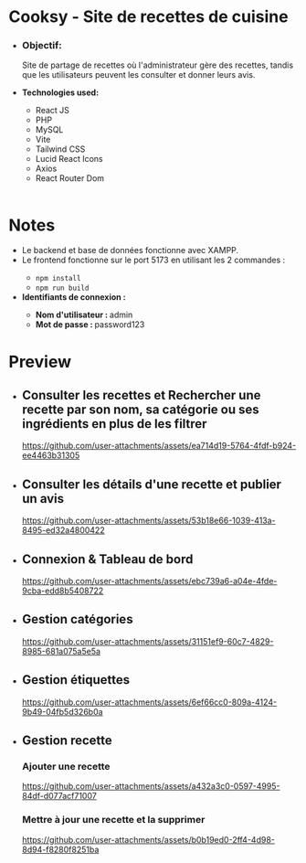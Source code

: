 # Cooksy - Site de recettes de cuisine
<ul>
  <li>
<h3>
  <b>Objectif:</b> 
</h3>
<p>Site de partage de recettes où l'administrateur gère des recettes, tandis que les utilisateurs peuvent les consulter et donner leurs avis.</p>
</li>

<li><b>Technologies used:</b></li>
  <ul>
    <li>React JS</li>
    <li>PHP</li>
    <li>MySQL</li>
    <li>Vite</li>
    <li>Tailwind CSS</li>
    <li>Lucid React Icons</li>
    <li>Axios</li>
    <li>React Router Dom</li>
  </ul>
  <br/>
</ul>

# Notes
<ul>
<li>Le backend et base de données fonctionne avec XAMPP. </li>
  
<li>Le frontend fonctionne sur le port 5173 en utilisant les 2 commandes : </li>
<ul>
    <li><code>npm install</code></li>
    <li><code>npm run build</code></li>
</ul>

<li><b>Identifiants de connexion : </b></li>
<ul>
    <li><b>Nom d'utilisateur : </b>admin</li>
    <li><b>Mot de passe : </b>password123</li>
  </ul>
</ul>

# Preview
<ul>
  <li><h2>Consulter les recettes et Rechercher une recette par son nom, sa catégorie ou ses ingrédients en plus de les filtrer</h2>

https://github.com/user-attachments/assets/ea714d19-5764-4fdf-b924-ee4463b31305

  </li>

  <li><h2>Consulter les détails d'une recette et publier un avis</h2>

https://github.com/user-attachments/assets/53b18e66-1039-413a-8495-ed32a4800422

  </li>

  <li><h2>Connexion & Tableau de bord</h2>

https://github.com/user-attachments/assets/ebc739a6-a04e-4fde-9cba-edd8b5408722

  </li>

  <li><h2>Gestion catégories</h2>

https://github.com/user-attachments/assets/31151ef9-60c7-4829-8985-681a075a5e5a
    
  </li>

  <li><h2>Gestion étiquettes</h2>

https://github.com/user-attachments/assets/6ef66cc0-809a-4124-9b49-04fb5d326b0a

  </li>

  <li><h2>Gestion recette</h2>
  <h3>Ajouter une recette</h3>

https://github.com/user-attachments/assets/a432a3c0-0597-4995-84df-d077acf71007

  <h3>Mettre à jour une recette et la supprimer</h3>

https://github.com/user-attachments/assets/b0b19ed0-2ff4-4d98-8d94-f8280f8251ba

  </li>
</ul>
